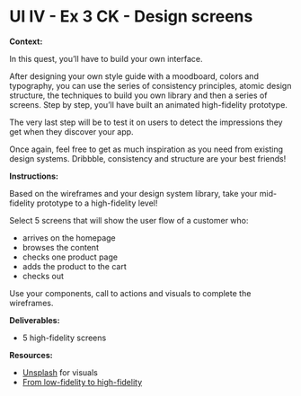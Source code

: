 # UI IV - Ex 3 CK - Design screens

**Context:** 

In this quest, you’ll have to build your own interface. 

After designing your own style guide with a moodboard, colors and typography, you can use the series of consistency principles, atomic design structure, the techniques to build you own library and then a series of screens. Step by step, you’ll have built an animated high-fidelity prototype. 

The very last step will be to test it on users to detect the impressions they get when they discover your app. 

Once again, feel free to get as much inspiration as you need from existing design systems. Dribbble, consistency and structure are your best friends!

**Instructions:**

Based on the wireframes and your design system library, take your mid-fidelity prototype to a high-fidelity level!

Select 5 screens that will show the user flow of a customer who: 

- arrives on the homepage
- browses the content
- checks one product page
- adds the product to the cart
- checks out

Use your components, call to actions and visuals to complete the wireframes. 

**Deliverables:** 

- 5 high-fidelity screens

**Resources:**

- [Unsplash](https://unsplash.com/) for visuals
- [From low-fidelity to high-fidelity](https://mockitt.wondershare.com/prototyping/low-fidelity-vs-high-fidelity.html)